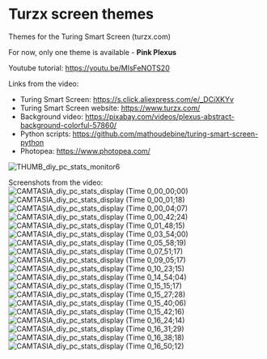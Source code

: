 # Turzx screen themes
Themes for the Turing Smart Screen (turzx.com)

For now, only one theme is available - **Pink Plexus**


Youtube tutorial: https://youtu.be/MIsFeNOTS20

Links from the video:
- Turing Smart Screen: https://s.click.aliexpress.com/e/_DCiXKYv
- Turing Smart Screen website: https://www.turzx.com/
- Background video: https://pixabay.com/videos/plexus-abstract-background-colorful-57860/
- Python scripts: https://github.com/mathoudebine/turing-smart-screen-python
- Photopea: https://www.photopea.com/


![THUMB_diy_pc_stats_monitor6](https://user-images.githubusercontent.com/117754156/229149760-d4946bb7-94b9-4136-91fc-f7cd024e51a4.jpg)



Screenshots from the video:
![CAMTASIA_diy_pc_stats_display (Time 0_00_00;00)](https://user-images.githubusercontent.com/117754156/229149595-2ee0b6d0-0844-41cd-9a74-0ce26619a8ca.jpg)
![CAMTASIA_diy_pc_stats_display (Time 0_00_01;18)](https://user-images.githubusercontent.com/117754156/229149607-a5571260-6506-4d55-bcbb-422a6cb70167.jpg)
![CAMTASIA_diy_pc_stats_display (Time 0_00_04;07)](https://user-images.githubusercontent.com/117754156/229149613-0b9d9580-3a17-4c4a-b408-2b38a6e0937b.jpg)
![CAMTASIA_diy_pc_stats_display (Time 0_00_42;24)](https://user-images.githubusercontent.com/117754156/229149615-b5577394-2fdf-457b-b311-876fe241802e.jpg)
![CAMTASIA_diy_pc_stats_display (Time 0_01_48;15)](https://user-images.githubusercontent.com/117754156/229149620-64c10831-7192-4fd5-9683-ce1f5d571b26.jpg)
![CAMTASIA_diy_pc_stats_display (Time 0_03_54;00)](https://user-images.githubusercontent.com/117754156/229149627-8c515984-85a0-4203-904e-900c02da2a49.jpg)
![CAMTASIA_diy_pc_stats_display (Time 0_05_58;19)](https://user-images.githubusercontent.com/117754156/229149633-741d0e28-0c79-4729-86cc-dc3ee7fcf018.jpg)
![CAMTASIA_diy_pc_stats_display (Time 0_07_51;17)](https://user-images.githubusercontent.com/117754156/229149634-46d92520-85df-4c48-b5c0-7154b10e1712.jpg)
![CAMTASIA_diy_pc_stats_display (Time 0_09_05;17)](https://user-images.githubusercontent.com/117754156/229149641-fb60c2af-dabc-482f-8864-625ed7192619.jpg)
![CAMTASIA_diy_pc_stats_display (Time 0_10_23;15)](https://user-images.githubusercontent.com/117754156/229149642-a6ef802f-9131-4d00-b16a-85480d365272.jpg)
![CAMTASIA_diy_pc_stats_display (Time 0_14_54;04)](https://user-images.githubusercontent.com/117754156/229149647-bcbd6bb8-0af3-4036-947c-1486b17e2cef.jpg)
![CAMTASIA_diy_pc_stats_display (Time 0_15_15;17)](https://user-images.githubusercontent.com/117754156/229149651-f49e8e44-c41b-4211-a267-8a76e55c5856.jpg)
![CAMTASIA_diy_pc_stats_display (Time 0_15_27;28)](https://user-images.githubusercontent.com/117754156/229149653-18d33a90-f28b-47c6-b2f4-f6618c4316d9.jpg)
![CAMTASIA_diy_pc_stats_display (Time 0_15_40;06)](https://user-images.githubusercontent.com/117754156/229149657-145bf58d-b062-4084-af0a-9b6fc04c1edd.jpg)
![CAMTASIA_diy_pc_stats_display (Time 0_15_42;16)](https://user-images.githubusercontent.com/117754156/229149659-045a3eb7-7dc8-493e-b6be-6c28d9529c34.jpg)
![CAMTASIA_diy_pc_stats_display (Time 0_16_24;14)](https://user-images.githubusercontent.com/117754156/229149667-71ba88b8-1ae4-4737-ba14-891698a776b9.jpg)
![CAMTASIA_diy_pc_stats_display (Time 0_16_31;29)](https://user-images.githubusercontent.com/117754156/229149669-4822d254-df37-4b8b-9015-2ccae7c5e868.jpg)
![CAMTASIA_diy_pc_stats_display (Time 0_16_38;18)](https://user-images.githubusercontent.com/117754156/229149670-04a87198-6236-4e39-a8d5-19f6eb8e6958.jpg)
![CAMTASIA_diy_pc_stats_display (Time 0_16_50;12)](https://user-images.githubusercontent.com/117754156/229149674-4c7407a8-a09b-4331-8fa3-c19c34b2fbf3.jpg)

